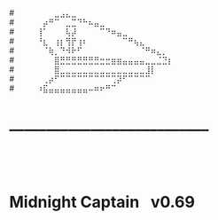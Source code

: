 #⠀⠀⠀⠀⠀⠀⠀⣀⣠⣄⣀⠀⠀⠀⠀⠀⠀⠀⠀⠀⠀⠀⠀⠀⠀⠀⠀⠀⠀⠀⠀⠀
#⠀⠀⠀⠀⠀⡴⠛⠉⠀⣀⣉⠙⠓⠦⣤⣀⠀⠀⠀⠀⠀⠀⠀⠀⠀⠀⠀⠀⠀⠀⠀⠀
#⠀⠀⠀⠀⢸⠁⠀⠀⠀⢧⡼⠀⠀⠀⠀⠉⠙⠶⣤⣀⠀⠀⠀⠀⠀⠀⠀⠀⠀⠀⠀⠀
#⠀⠀⠀⠀⠘⣆⠀⢰⡆⢻⡟⢰⠆⠀⠀⠀⠀⠀⠀⠉⠛⢦⣄⠀⠀⠀⠀⠀⠀⠀⠀⠀
#⠀⠀⠀⠀⠀⠈⢷⡀⠙⠺⠗⠋⠀⠀⠀⠀⠀⠀⠀⠀⠀⠀⠈⠛⠶⣄⡀⠀⠀⠀⠀⠀
#⠀⠀⠀⠀⠀⠀⠀⣿⣛⣛⣛⣛⣛⣛⣛⣒⣒⣶⣶⣤⣤⣤⣤⣀⣀⣈⣙⡆⠀⠀⠀⠀
#⠀⠀⠀⠀⠀⠀⠀⣿⣀⣀⣀⣀⣀⣀⣀⣀⣀⣀⣀⣀⣀⣀⣀⣸⡇⠀⠀⠀⠀⠀⠀⠀
#⠀⠀⠀⠀⠀⢀⡴⠋⠉⠉⠉⠉⠉⠉⠉⠉⠉⢉⡽⠋⠉⠉⠉⠉⠀⠀⠀⠀⠀⠀⠀⠀
#⠀⠀⠀⠀⠰⣯⣤⣤⣤⣤⣤⣤⣤⠤⠶⠖⠛⠉⠀⠀⠀⠀⠀⠀⠀⠀⠀⠀⠀⠀⠀⠀
#  ___________________________⠀⠀⠀⠀⠀⠀⠀⠀⠀⠀⠀⠀⠀⠀⠀⠀⠀⠀⠀⠀⠀⠀⠀⠀⠀⠀⠀⠀⠀⠀⠀⠀
#     Midnight Captain⠀v0.69
